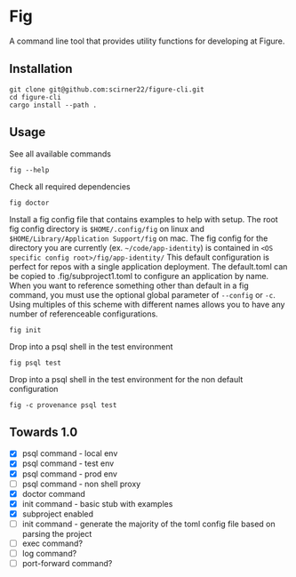 # Fig

A command line tool that provides utility functions for developing at Figure.

## Installation

```
git clone git@github.com:scirner22/figure-cli.git
cd figure-cli
cargo install --path .
```

## Usage

See all available commands

```
fig --help
```

Check all required dependencies

```
fig doctor
```

Install a fig config file that contains examples to help with setup. The root fig config directory is
`$HOME/.config/fig` on linux and `$HOME/Library/Application Support/fig` on mac. The fig config for
the directory you are currently (ex. `~/code/app-identity`) is contained in `<OS specific config root>/fig/app-identity/`
This default configuration is perfect for repos with a single application deployment.
The default.toml can be copied to .fig/subproject1.toml to configure an application by name. When you
want to reference something other than default in a fig command, you must use the optional global
parameter of `--config` or `-c`. Using multiples of this scheme with different names allows you to
have any number of referenceable configurations.

```
fig init
```

Drop into a psql shell in the test environment

```
fig psql test
```

Drop into a psql shell in the test environment for the non default configuration

```
fig -c provenance psql test
```

## Towards 1.0

- [x] psql command - local env
- [x] psql command - test env
- [x] psql command - prod env
- [ ] psql command - non shell proxy
- [x] doctor command
- [x] init command - basic stub with examples
- [x] subproject enabled
- [ ] init command - generate the majority of the toml config file based on parsing the project
- [ ] exec command?
- [ ] log command?
- [ ] port-forward command?
